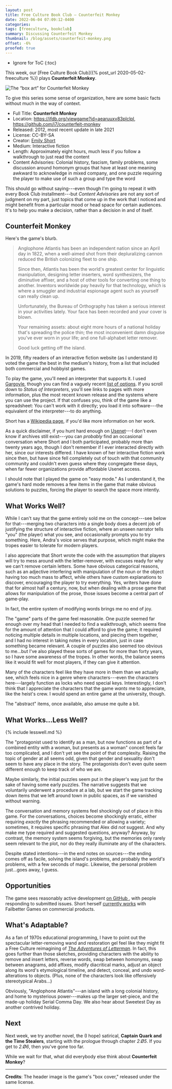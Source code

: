 ```yaml
---
layout: post
title: Free Culture Book Club — Counterfeit Monkey
date: 2022-06-04 07:09:12-0400
categories:
tags: [freeculture, bookclub]
summary: Discussing Counterfeit Monkey
thumbnail: /blog/assets/counterfeit-monkey.png
offset: -6%
proofed: true
---
```


* Ignore for ToC
{:toc}

This week, our [Free Culture Book Club]({% post_url 2020-05-02-freeculture %}) plays **Counterfeit Monkey**.

![The “box art” for Counterfeit Monkey](/blog/assets/counterfeit-monkey.png "I assume that a monkey is somewhere in there...")

To give this series some sense of organization, here are some basic facts without much in the way of context.

 * Full Title:  **Counterfeit Monkey**
 * Location:  <https://ifdb.org/viewgame?id=aearuuxv83plclpl>, <https://github.com/i7/counterfeit-monkey>
 * Released:  2012, most recent update in late 2021
 * License:  CC-BY-SA
 * Creator:  [Emily Short](https://emshort.blog/)
 * Medium:  Interactive fiction
 * Length:  Approximately eight hours, much less if you follow a walkthrough to just read the content
 * Content Advisories:  Colonial history, fascism, family problems, some discussion around homonym groups that have at least one meaning awkward to acknowledge in mixed company, and one puzzle requiring the player to make use of such a group and type the word

This should go without saying---even though I'm going to repeat it with every Book Club installment---but *Content Advisories* are not any sort of judgment on my part, just topics that come up in the work that I noticed and might benefit from a particular mood or head space for certain audiences.  It's to help you make a decision, rather than a decision in and of itself.

## Counterfeit Monkey

Here's the game's blurb.

 > Anglophone Atlantis has been an independent nation since an April day in 1822, when a well-aimed shot from their depluralizing cannon reduced the British colonizing fleet to one ship.
 >
 > Since then, Atlantis has been the world's greatest center for linguistic manipulation, designing letter inserters, word synthesizers, the diminutive affixer, and a host of other tools for converting one thing to another. Inventors worldwide pay heavily for that technology, which is where a smuggler and industrial espionage agent such as yourself can really clean up.
 >
 > Unfortunately, the Bureau of Orthography has taken a serious interest in your activities lately. Your face has been recorded and your cover is blown.
 >
 > Your remaining assets: about eight more hours of a national holiday that's spreading the police thin; the most inconvenient damn disguise you've ever worn in your life; and one full-alphabet letter remover.
 >
 > Good luck getting off the island.

In 2019, fifty readers of an interactive fiction website (as I understand it) voted the game the best in the medium's history, from a list that included both commercial and hobbyist games.

To play the game, you'll need an interpreter that supports it.  I used [Gargoyle](http://ccxvii.net/gargoyle/), though you can find a vaguely recent [list of options](https://www.ifwiki.org/Glulx).  If you scroll down to *Status of Interpreters*, you'll see links to pages with more information, plus the most recent known release and the systems where you can use the project.  If that confuses you, think of the game like a spreadsheet:  You can't work with it directly; you load it into software---the equivalent of the interpreter---to do anything.

Short has a [Wikipedia page](https://en.wikipedia.org/wiki/Emily_Short), if you'd like more information on her work.

As a quick disclaimer, if you hunt hard enough on [Usenet](https://en.wikipedia.org/wiki/Usenet)---I don't even know if archives still exist---you can *probably* find an occasional conversation where Short and I both participated, probably more than twenty years ago, though I don't remember if I ever interacted directly with her, since our interests differed.  I have known of her interactive fiction work since then, but have since fell completely out of touch with that community community and couldn't even guess where they congregate these days, when far fewer organizations provide affordable Usenet access.

I should note that I played the game on "easy mode."  As I understand it, the game's hard mode removes a few items in the game that make obvious solutions to puzzles, forcing the player to search the space more intently.

## What Works Well?

While I can't say that the game entirely sold me on the concept---see below for that---merging two characters into a single body does a decent job of justifying the structure of interactive fiction, where an unseen narrator tells "you" (the player) what you see, and occasionally prompts you to try something.  Here, Andra's voice serves that purpose, which might make the tropes easier to tolerate for modern players.

I also appreciate that Short wrote the code with the assumption that players will try to mess around with the letter-remover, with excuses ready for why we can't remove certain letters.  Some have obvious categorical reasons, such as an adjective interfering with manipulation of the noun or the object having too much mass to affect, while others have custom explanations to discover, encouraging the player to try everything.  Yes, writers have done that for almost half a century, now, but when dealing with a prose game that allows for manipulation of the prose, those issues become a central part of game-play.

In fact, the entire system of modifying words brings me no end of joy.

The "game" parts of the game feel reasonable.  One puzzle seemed far enough over my head that I needed to find a walkthrough, which seems fine for the amount of attention that I could afford to give the game; it required noticing multiple details in multiple locations, and piecing them together, and I had no interest in taking notes in every location, just in case something became relevant.  A couple of puzzles also seemed too obvious to me...but I've also played these sorts of games for more than forty years, so I have some awareness of the tropes.  In other words, the balance seems like it would fit well for most players, if they can give it attention.

Many of the characters feel like they have more in them than we actually see, which feels nice in a genre where characters---even the characters here---largely function as locks who need special keys.  Interestingly, I don't think that I appreciate the characters that the game *wants* me to appreciate, like the heist's crew.  I would spend an entire game at the university, though.

The "abstract" items, once available, also amuse me quite a bit.

## What Works...Less Well?

{% include lesswell.md %}

The "protagonist used to identify as a man, but now functions as part of a combined entity with a woman, but presents as a woman" conceit feels far too complicated, and I don't yet see the point of that complexity.  Raising the topic of gender at all seems odd, given that gender and sexuality don't seem to have any place in the story.  The protagonists don't even quite seem different enough to keep track of who we are.

Maybe similarly, the initial puzzles seem put in the player's way just for the sake of having some early puzzles.  The narrative suggests that we voluntarily underwent a procedure at a lab, but we start the game tracking down items that we left around town in public spaces, as if we vanished without warning.

The conversation and memory systems feel shockingly out of place in this game.  For the conversations, choices become shockingly erratic, either requiring *exactly* the phrasing recommended or allowing a variety; sometimes, it requires specific phrasing that Alex did *not* suggest.  And why make me type required and suggested questions, anyway?  Anyway, by contrast, the memory system seems forgiving, but the memories only rarely seem relevant to the plot, nor do they really illuminate any of the characters.

Despite stated intentions---in the end notes on sources---the ending comes off as facile, solving the island's problems, and probably the *world's* problems, with a few seconds of magic.  Likewise, the personal problem just...goes away, I guess.

## Opportunities

The game sees reasonably active development [on GitHub <i class="fab fa-github"></i>](https://github.com/i7/counterfeit-monkey), with people responding to submitted issues.  Short herself [currently works](https://emshort.blog/commercial-portfolio/) with Failbetter Games on commercial products.

## What's Adaptable?

As a fan of 1970s educational programming, I have to point out the spectacular letter-removing wand and restoration gel feel like they might fit a Free Culture reimagining of [*The Adventures of Letterman*](https://en.wikipedia.org/wiki/The_Adventures_of_Letterman).  In fact, this goes further than those sketches, providing characters with the ability to remove and insert letters, reverse words, swap between homonyms, swap between anagrams, add affixes, modify diacritical marks, adjust an object along its word's etymological timeline, and detect, conceal, and undo word-alterations to objects.  (Plus, none of the characters look like offensively stereotypical Arabs...)

Obviously, "Anglophone Atlantis"---an island with a long colonial history, and home to mysterious power---makes up the larger set-piece, and the made-up holiday Serial Comma Day.  We also hear about Sweetest Day as another contrived holiday.

## Next

Next week, we try another novel, the (I hope) satirical, **Captain Quark and the Time Stealers**, starting with the prologue through chapter *2.Ø5*.  If you get to *2.Ø6*, then you've gone too far.

While we wait for that, what did everybody else think about **Counterfeit Monkey**?

* * *

**Credits**:  The header image is the game's "box cover," released under the same license.
